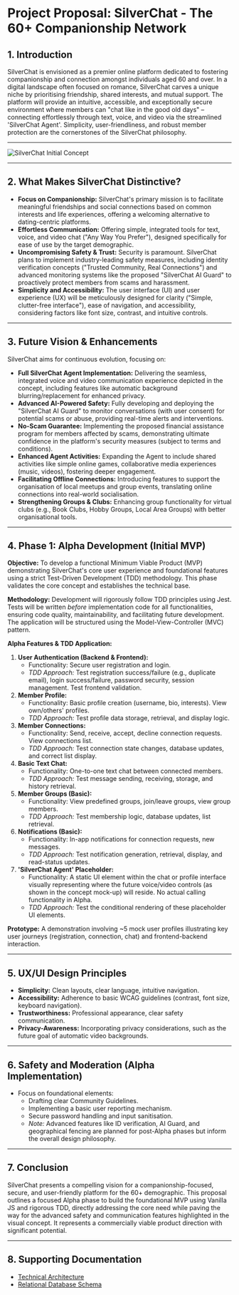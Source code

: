 # Project Proposal: SilverChat - The 60+ Companionship Network



## 1. Introduction

SilverChat is envisioned as a premier online platform dedicated to fostering companionship and connection amongst individuals aged 60 and over. In a digital landscape often focused on romance, SilverChat carves a unique niche by prioritising friendship, shared interests, and mutual support. The platform will provide an intuitive, accessible, and exceptionally secure environment where members can "chat like in the good old days" – connecting effortlessly through text, voice, and video via the streamlined 'SilverChat Agent'. Simplicity, user-friendliness, and robust member protection are the cornerstones of the SilverChat philosophy.



---

![SilverChat Initial Concept](https://github.com/LouieMorais/SilverChat/blob/main/.project/concepts/SilverChat.png?raw=true)

---



## 2. What Makes SilverChat Distinctive?

- **Focus on Companionship:** SilverChat's primary mission is to facilitate meaningful friendships and social connections based on common interests and life experiences, offering a welcoming alternative to dating-centric platforms.
- **Effortless Communication:** Offering simple, integrated tools for text, voice, and video chat ("Any Way You Prefer"), designed specifically for ease of use by the target demographic.
- **Uncompromising Safety & Trust:** Security is paramount. SilverChat plans to implement industry-leading safety measures, including identity verification concepts ("Trusted Community, Real Connections") and advanced monitoring systems like the proposed "SilverChat AI Guard" to proactively protect members from scams and harassment.
- **Simplicity and Accessibility:** The user interface (UI) and user experience (UX) will be meticulously designed for clarity ("Simple, clutter-free interface"), ease of navigation, and accessibility, considering factors like font size, contrast, and intuitive controls.




---



## 3. Future Vision & Enhancements

SilverChat aims for continuous evolution, focusing on:

- **Full SilverChat Agent Implementation:** Delivering the seamless, integrated voice and video communication experience depicted in the concept, including features like automatic background blurring/replacement for enhanced privacy.
- **Advanced AI-Powered Safety:** Fully developing and deploying the "SilverChat AI Guard" to monitor conversations (with user consent) for potential scams or abuse, providing real-time alerts and interventions.
- **No-Scam Guarantee:** Implementing the proposed financial assistance program for members affected by scams, demonstrating ultimate confidence in the platform's security measures (subject to terms and conditions).
- **Enhanced Agent Activities:** Expanding the Agent to include shared activities like simple online games, collaborative media experiences (music, videos), fostering deeper engagement.
- **Facilitating Offline Connections:** Introducing features to support the organisation of local meetups and group events, translating online connections into real-world socialisation.
- **Strengthening Groups & Clubs:** Enhancing group functionality for virtual clubs (e.g., Book Clubs, Hobby Groups, Local Area Groups) with better organisational tools.




---



## 4. Phase 1: Alpha Development (Initial MVP)

**Objective:** To develop a functional Minimum Viable Product (MVP) demonstrating SilverChat's core user experience and foundational features using a strict Test-Driven Development (TDD) methodology. This phase validates the core concept and establishes the technical base.

**Methodology:** Development will rigorously follow TDD principles using Jest. Tests will be written _before_ implementation code for all functionalities, ensuring code quality, maintainability, and facilitating future development. The application will be structured using the Model-View-Controller (MVC) pattern.

**Alpha Features & TDD Application:**

1. **User Authentication (Backend & Frontend):**
    - Functionality: Secure user registration and login.
    - _TDD Approach:_ Test registration success/failure (e.g., duplicate email), login success/failure, password security, session management. Test frontend validation.
2. **Member Profile:**
    - Functionality: Basic profile creation (username, bio, interests). View own/others' profiles.
    - _TDD Approach:_ Test profile data storage, retrieval, and display logic.
3. **Member Connections:**
    - Functionality: Send, receive, accept, decline connection requests. View connections list.
    - _TDD Approach:_ Test connection state changes, database updates, and correct list display.
4. **Basic Text Chat:**
    - Functionality: One-to-one text chat between connected members.
    - _TDD Approach:_ Test message sending, receiving, storage, and history retrieval.
5. **Member Groups (Basic):**
    - Functionality: View predefined groups, join/leave groups, view group members.
    - _TDD Approach:_ Test membership logic, database updates, list retrieval.
6. **Notifications (Basic):**
    - Functionality: In-app notifications for connection requests, new messages.
    - _TDD Approach:_ Test notification generation, retrieval, display, and read-status updates.
7. **'SilverChat Agent' Placeholder:**
    - Functionality: A static UI element within the chat or profile interface visually representing where the future voice/video controls (as shown in the concept mock-up) will reside. No actual calling functionality in Alpha.
    - _TDD Approach:_ Test the conditional rendering of these placeholder UI elements.

**Prototype:** A demonstration involving ~5 mock user profiles illustrating key user journeys (registration, connection, chat) and frontend-backend interaction.




---



## 5. UX/UI Design Principles

- **Simplicity:** Clean layouts, clear language, intuitive navigation.
- **Accessibility:** Adherence to basic WCAG guidelines (contrast, font size, keyboard navigation).
- **Trustworthiness:** Professional appearance, clear safety communication.
- **Privacy-Awareness:** Incorporating privacy considerations, such as the future goal of automatic video backgrounds.




---



## 6. Safety and Moderation (Alpha Implementation)

- Focus on foundational elements:
    - Drafting clear Community Guidelines.
    - Implementing a basic user reporting mechanism.
    - Secure password handling and input sanitisation.
    - _Note:_ Advanced features like ID verification, AI Guard, and geographical fencing are planned for post-Alpha phases but inform the overall design philosophy.




---



## 7. Conclusion

SilverChat presents a compelling vision for a companionship-focused, secure, and user-friendly platform for the 60+ demographic. This proposal outlines a focused Alpha phase to build the foundational MVP using Vanilla JS and rigorous TDD, directly addressing the core need while paving the way for the advanced safety and communication features highlighted in the visual concept. It represents a commercially viable product direction with significant potential.



---



## 8. Supporting Documentation



* [Technical Architecture](https://github.com/LouieMorais/SilverChat/blob/main/.project/architecture/architeture.md)
* [Relational Database Schema](https://github.com/LouieMorais/SilverChat/blob/main/.project/architecture/database.md)

